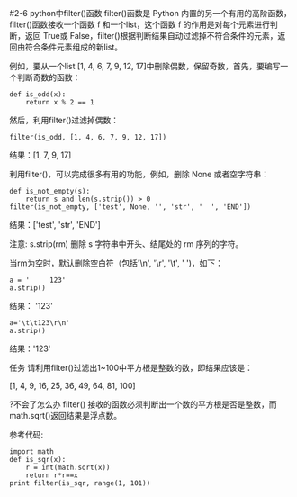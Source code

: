 #2-6 python中filter()函数
filter()函数是 Python 内置的另一个有用的高阶函数，filter()函数接收一个函数 f 和一个list，这个函数 f 的作用是对每个元素进行判断，返回 True或 False，filter()根据判断结果自动过滤掉不符合条件的元素，返回由符合条件元素组成的新list。

例如，要从一个list [1, 4, 6, 7, 9, 12, 17]中删除偶数，保留奇数，首先，要编写一个判断奇数的函数：

	def is_odd(x):
	    return x % 2 == 1
然后，利用filter()过滤掉偶数：

	filter(is_odd, [1, 4, 6, 7, 9, 12, 17])
结果：[1, 7, 9, 17]

利用filter()，可以完成很多有用的功能，例如，删除 None 或者空字符串：

	def is_not_empty(s):
	    return s and len(s.strip()) > 0
	filter(is_not_empty, ['test', None, '', 'str', '  ', 'END'])
结果：['test', 'str', 'END']

注意: s.strip(rm) 删除 s 字符串中开头、结尾处的 rm 序列的字符。

当rm为空时，默认删除空白符（包括'\n', '\r', '\t', ' ')，如下：

	a = '     123'
	a.strip()
结果： '123'

	a='\t\t123\r\n'
	a.strip()
结果：'123'
 

任务
请利用filter()过滤出1~100中平方根是整数的数，即结果应该是：

[1, 4, 9, 16, 25, 36, 49, 64, 81, 100]

?不会了怎么办
filter() 接收的函数必须判断出一个数的平方根是否是整数，而 math.sqrt()返回结果是浮点数。

参考代码:

	import math
	def is_sqr(x):
	    r = int(math.sqrt(x))
	    return r*r==x
	print filter(is_sqr, range(1, 101))